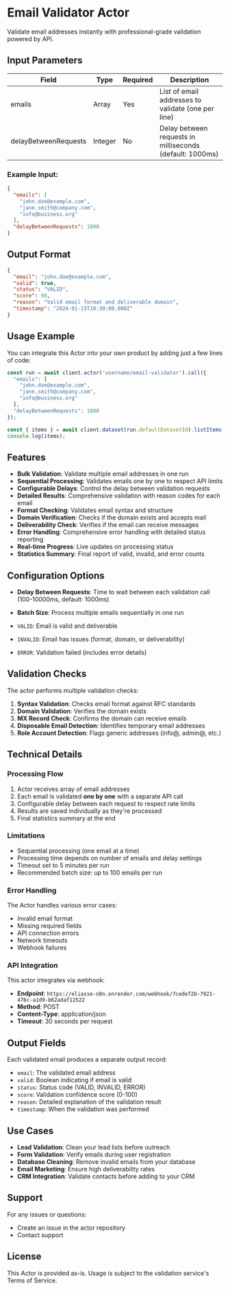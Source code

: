 # Email Validator Actor

Validate email addresses instantly with professional-grade validation powered by API.

## Input Parameters

| Field | Type | Required | Description |
|-------|------|----------|-------------|
| emails | Array | Yes | List of email addresses to validate (one per line) |
| delayBetweenRequests | Integer | No | Delay between requests in milliseconds (default: 1000ms) |

### Example Input:

```json
{
  "emails": [
    "john.doe@example.com",
    "jane.smith@company.com",
    "info@business.org"
  ],
  "delayBetweenRequests": 1000
}
```

## Output Format

```json
{
  "email": "john.doe@example.com",
  "valid": true,
  "status": "VALID",
  "score": 98,
  "reason": "Valid email format and deliverable domain",
  "timestamp": "2024-01-15T10:30:00.000Z"
}
```

## Usage Example

You can integrate this Actor into your own product by adding just a few lines of code:

```javascript
const run = await client.actor('username/email-validator').call({
  "emails": [
    "john.doe@example.com",
    "jane.smith@company.com",
    "info@business.org"
  ],
  "delayBetweenRequests": 1000
});

const { items } = await client.dataset(run.defaultDatasetId).listItems();
console.log(items);
```

## Features

- **Bulk Validation**: Validate multiple email addresses in one run
- **Sequential Processing**: Validates emails one by one to respect API limits
- **Configurable Delays**: Control the delay between validation requests
- **Detailed Results**: Comprehensive validation with reason codes for each email
- **Format Checking**: Validates email syntax and structure
- **Domain Verification**: Checks if the domain exists and accepts mail
- **Deliverability Check**: Verifies if the email can receive messages
- **Error Handling**: Comprehensive error handling with detailed status reporting
- **Real-time Progress**: Live updates on processing status
- **Statistics Summary**: Final report of valid, invalid, and error counts

## Configuration Options

- **Delay Between Requests**: Time to wait between each validation call (100-10000ms, default: 1000ms)
- **Batch Size**: Process multiple emails sequentially in one run

- `VALID`: Email is valid and deliverable
- `INVALID`: Email has issues (format, domain, or deliverability)
- `ERROR`: Validation failed (includes error details)

## Validation Checks

The actor performs multiple validation checks:

1. **Syntax Validation**: Checks email format against RFC standards
2. **Domain Validation**: Verifies the domain exists
3. **MX Record Check**: Confirms the domain can receive emails
4. **Disposable Email Detection**: Identifies temporary email addresses
5. **Role Account Detection**: Flags generic addresses (info@, admin@, etc.)

## Technical Details

### Processing Flow

1. Actor receives array of email addresses
2. Each email is validated **one by one** with a separate API call
3. Configurable delay between each request to respect rate limits
4. Results are saved individually as they're processed
5. Final statistics summary at the end

### Limitations

- Sequential processing (one email at a time)
- Processing time depends on number of emails and delay settings
- Timeout set to 5 minutes per run
- Recommended batch size: up to 100 emails per run

### Error Handling

The Actor handles various error cases:
- Invalid email format
- Missing required fields
- API connection errors
- Network timeouts
- Webhook failures

### API Integration

This actor integrates via webhook:
- **Endpoint**: `https://eliasse-n8n.onrender.com/webhook/7cedef2b-7921-476c-a1d9-b62adaf12522`
- **Method**: POST
- **Content-Type**: application/json
- **Timeout**: 30 seconds per request

## Output Fields

Each validated email produces a separate output record:

- `email`: The validated email address
- `valid`: Boolean indicating if email is valid
- `status`: Status code (VALID, INVALID, ERROR)
- `score`: Validation confidence score (0-100)
- `reason`: Detailed explanation of the validation result
- `timestamp`: When the validation was performed

## Use Cases

- **Lead Validation**: Clean your lead lists before outreach
- **Form Validation**: Verify emails during user registration
- **Database Cleaning**: Remove invalid emails from your database
- **Email Marketing**: Ensure high deliverability rates
- **CRM Integration**: Validate contacts before adding to your CRM

## Support

For any issues or questions:
- Create an issue in the actor repository
- Contact support

## License

This Actor is provided as-is. Usage is subject to the validation service's Terms of Service.
